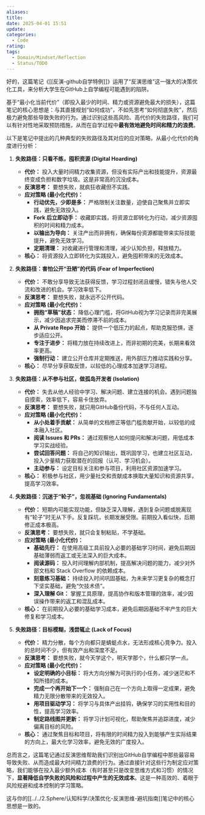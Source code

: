 ```yaml
---
aliases: 
title: 
date: 2025-04-01 15:51
update: 
categories:
  - Code
rating: 
tags:
  - Domain/Mindset/Reflection
  - Status/TODO
---
```

好的，这篇笔记《[[反演-github自学特例]]》运用了“反演思维”这一强大的决策优化工具，来分析大学生在GitHub上自学编程可能遇到的陷阱。

基于“最小化当前代价”（即投入最少的时间、精力或资源避免最大的损失），这篇笔记的核心思想是：与其直接规划“如何成功”，不如先思考“如何彻底失败”，然后极力避免那些导致失败的行为。通过识别这些高风险、高代价的失败路径，我们可以有针对性地采取预防措施，从而在自学过程中**最有效地避免时间和精力的浪费**。

以下是笔记中提出的几种典型的失败路径及其对应的应对策略，从最小化代价的角度进行分析：

1.  **失败路径：只看不练，囤积资源 (Digital Hoarding)**
    *   **代价：** 投入大量时间精力收集资源，但没有实际产出和技能提升，资源最终变成负担和数字垃圾。这是非常高的沉没成本。
    *   **反演思考：** 要想失败，就疯狂收藏但不实践。
    *   **应对策略 (最小化代价)：**
        *   **行动优先，少即是多：** 严格限制关注数量，迫使自己聚焦并立即实践，避免无效投入。
        *   **Fork 后立即动手：** 收藏即实践，将资源立即转化为行动，减少资源囤积的时间和精力成本。
        *   **以输出为导向：** 关注产出而非拥有，确保每份资源都能带来实际技能提升，避免无效学习。
        *   **定期清理：** 对收藏进行管理和清理，减少认知负担，释放精力。
    *   **核心：** 将资源投入立即转化为实践投入，避免囤积带来的无效成本。

2.  **失败路径：害怕公开“丑陋”的代码 (Fear of Imperfection)**
    *   **代价：** 不敢分享导致无法获得反馈，学习过程封闭且缓慢，错失与他人交流和改进的机会。学习效率低下。
    *   **反演思考：** 要想失败，就永远不公开代码。
    *   **应对策略 (最小化代价)：**
        *   **拥抱“草稿”状态：** 降低心理门槛，将GitHub视为学习记录而非完美展示，减少因追求完美而停滞不前的成本。
        *   **从 Private Repo 开始：** 提供一个低压力的起点，帮助克服恐惧，逐步适应公开。
        *   **专注于进步：** 将精力放在持续改进上，而非初期的完美，长期来看效率更高。
        *   **强制行动：** 建立公开仓库并定期推送，用外部压力推动实践和分享。
    *   **核心：** 尽早分享获取反馈，以较低的心理成本加速学习进程。

3.  **失败路径：从不参与社区，做孤岛开发者 (Isolation)**
    *   **代价：** 失去从他人经验中学习、解决问题、建立连接的机会。遇到问题独自摸索，效率低下，容易卡住放弃。
    *   **反演思考：** 要想失败，就只用GitHub备份代码，不与任何人互动。
    *   **应对策略 (最小化代价)：**
        *   **从小处着手贡献：** 从简单的文档修正等低门槛贡献开始，以较低的成本融入社区。
        *   **阅读 Issues 和 PRs：** 通过观察他人如何提问和解决问题，用低成本学习实战经验。
        *   **尝试回答问题：** 将自己的知识输出，既巩固学习，也建立社区互动，投入少量精力获取潜在的回报（认可、学习机会）。
        *   **主动参与：** 设定目标关注和参与项目，利用社区资源加速学习。
    *   **核心：** 积极参与社区，用少量社交和贡献成本换取大量知识和资源共享，提高学习效率。

4.  **失败路径：沉迷于“轮子”，忽视基础 (Ignoring Fundamentals)**
    *   **代价：** 短期内可能实现功能，但缺乏深入理解，遇到复杂问题或脱离现有“轮子”时无从下手。反复踩坑，长期发展受限。前期投入看似快，后期修正成本极高。
    *   **反演思考：** 要想失败，就只会复制粘贴，不学基础。
    *   **应对策略 (最小化代价)：**
        *   **基础先行：** 在使用高级工具前投入必要的基础学习时间，避免后期因基础薄弱而返工或无法深入的巨大成本。
        *   **阅读源码：** 投入时间理解内部机制，提高解决问题的能力，减少对外部文档和 Stack Overflow 的依赖成本。
        *   **刻意练习基础：** 持续投入时间巩固基础，为未来学习更复杂的概念打下坚实基础，避免“欠技术债”。
        *   **深入理解 Git：** 掌握工具原理，提高协作和版本管理的效率，减少因误操作带来的返工和混乱成本。
    *   **核心：** 在前期投入必要的基础学习成本，避免后期因基础不牢产生的巨大修复和学习成本。

5.  **失败路径：目标模糊，浅尝辄止 (Lack of Focus)**
    *   **代价：** 精力分散，每个方向都只是蜻蜓点水，无法形成核心竞争力。投入的总时间不少，但有效产出和深度不足。
    *   **反演思考：** 要想失败，就今天学这个，明天学那个，什么都只学一点。
    *   **应对策略 (最小化代价)：**
        *   **设定明确的小目标：** 将大方向分解为可执行的小任务，减少迷茫和不知所措的成本。
        *   **完成一个再开始下一个：** 强制自己在一个方向上取得一定成果，避免精力无限分散带来的无效投入。
        *   **用项目驱动学习：** 将学习与具体产出挂钩，确保学习的实用性和目的性，提高学习效率。
        *   **制定路线图并更新：** 将学习计划可视化，帮助聚焦并追踪进度，减少偏离目标的风险。
    *   **核心：** 通过聚焦目标和项目，将有限的时间精力投入到能够产生实际结果的方向上，最大化学习效率，避免无效的广度投入。

总而言之，这篇笔记通过反演思维帮助我们识别出GitHub自学编程中那些最容易导致失败、从而造成最大时间精力浪费的行为。通过直接针对这些行为制定应对策略，我们能够在投入最少额外成本（有时甚至只是改变思维方式和习惯）的情况下，**显著降低自学失败的风险和过程中产生的无效成本**。这是一种高效的、着眼于风险规避和成本控制的学习策略。

这与你的[[../../2.Sphere/认知科学/决策优化-反演思维-避坑指南]]笔记中的核心思想是一致的。
